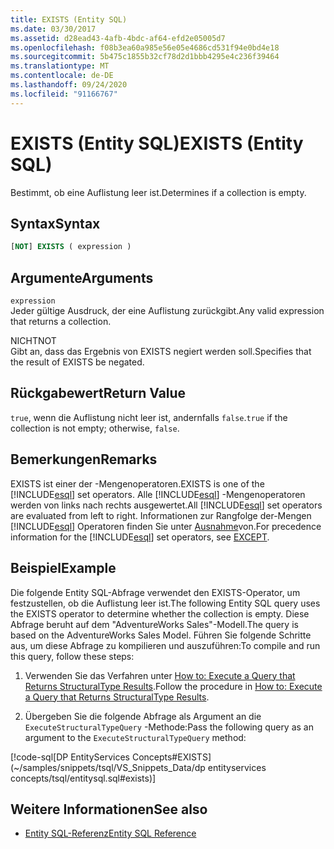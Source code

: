 ```yaml
---
title: EXISTS (Entity SQL)
ms.date: 03/30/2017
ms.assetid: d28ead43-4afb-4bdc-af64-efd2e05005d7
ms.openlocfilehash: f08b3ea60a985e56e05e4686cd531f94e0bd4e18
ms.sourcegitcommit: 5b475c1855b32cf78d2d1bbb4295e4c236f39464
ms.translationtype: MT
ms.contentlocale: de-DE
ms.lasthandoff: 09/24/2020
ms.locfileid: "91166767"
---
```

# <a name="exists-entity-sql"></a><span data-ttu-id="fb9d0-102">EXISTS (Entity SQL)</span><span class="sxs-lookup"><span data-stu-id="fb9d0-102">EXISTS (Entity SQL)</span></span>

<span data-ttu-id="fb9d0-103">Bestimmt, ob eine Auflistung leer ist.</span><span class="sxs-lookup"><span data-stu-id="fb9d0-103">Determines if a collection is empty.</span></span>  
  
## <a name="syntax"></a><span data-ttu-id="fb9d0-104">Syntax</span><span class="sxs-lookup"><span data-stu-id="fb9d0-104">Syntax</span></span>  
  
```sql  
[NOT] EXISTS ( expression )  
```  
  
## <a name="arguments"></a><span data-ttu-id="fb9d0-105">Argumente</span><span class="sxs-lookup"><span data-stu-id="fb9d0-105">Arguments</span></span>  

 `expression`  
 <span data-ttu-id="fb9d0-106">Jeder gültige Ausdruck, der eine Auflistung zurückgibt.</span><span class="sxs-lookup"><span data-stu-id="fb9d0-106">Any valid expression that returns a collection.</span></span>  
  
 <span data-ttu-id="fb9d0-107">NICHT</span><span class="sxs-lookup"><span data-stu-id="fb9d0-107">NOT</span></span>  
 <span data-ttu-id="fb9d0-108">Gibt an, dass das Ergebnis von EXISTS negiert werden soll.</span><span class="sxs-lookup"><span data-stu-id="fb9d0-108">Specifies that the result of EXISTS be negated.</span></span>  
  
## <a name="return-value"></a><span data-ttu-id="fb9d0-109">Rückgabewert</span><span class="sxs-lookup"><span data-stu-id="fb9d0-109">Return Value</span></span>  

 <span data-ttu-id="fb9d0-110">`true`, wenn die Auflistung nicht leer ist, andernfalls `false`.</span><span class="sxs-lookup"><span data-stu-id="fb9d0-110">`true` if the collection is not empty; otherwise, `false`.</span></span>  
  
## <a name="remarks"></a><span data-ttu-id="fb9d0-111">Bemerkungen</span><span class="sxs-lookup"><span data-stu-id="fb9d0-111">Remarks</span></span>  

 <span data-ttu-id="fb9d0-112">EXISTS ist einer der -Mengenoperatoren.</span><span class="sxs-lookup"><span data-stu-id="fb9d0-112">EXISTS is one of the [!INCLUDE[esql](../../../../../../includes/esql-md.md)] set operators.</span></span> <span data-ttu-id="fb9d0-113">Alle [!INCLUDE[esql](../../../../../../includes/esql-md.md)] -Mengenoperatoren werden von links nach rechts ausgewertet.</span><span class="sxs-lookup"><span data-stu-id="fb9d0-113">All [!INCLUDE[esql](../../../../../../includes/esql-md.md)] set operators are evaluated from left to right.</span></span> <span data-ttu-id="fb9d0-114">Informationen zur Rangfolge der-Mengen [!INCLUDE[esql](../../../../../../includes/esql-md.md)] Operatoren finden Sie unter [Ausnahme](except-entity-sql.md)von.</span><span class="sxs-lookup"><span data-stu-id="fb9d0-114">For precedence information for the [!INCLUDE[esql](../../../../../../includes/esql-md.md)] set operators, see [EXCEPT](except-entity-sql.md).</span></span>  
  
## <a name="example"></a><span data-ttu-id="fb9d0-115">Beispiel</span><span class="sxs-lookup"><span data-stu-id="fb9d0-115">Example</span></span>  

 <span data-ttu-id="fb9d0-116">Die folgende Entity SQL-Abfrage verwendet den EXISTS-Operator, um festzustellen, ob die Auflistung leer ist.</span><span class="sxs-lookup"><span data-stu-id="fb9d0-116">The following Entity SQL query uses the EXISTS operator to determine whether the collection is empty.</span></span> <span data-ttu-id="fb9d0-117">Diese Abfrage beruht auf dem "AdventureWorks Sales"-Modell.</span><span class="sxs-lookup"><span data-stu-id="fb9d0-117">The query is based on the AdventureWorks Sales Model.</span></span> <span data-ttu-id="fb9d0-118">Führen Sie folgende Schritte aus, um diese Abfrage zu kompilieren und auszuführen:</span><span class="sxs-lookup"><span data-stu-id="fb9d0-118">To compile and run this query, follow these steps:</span></span>  
  
1. <span data-ttu-id="fb9d0-119">Verwenden Sie das Verfahren unter [How to: Execute a Query that Returns StructuralType Results](../how-to-execute-a-query-that-returns-structuraltype-results.md).</span><span class="sxs-lookup"><span data-stu-id="fb9d0-119">Follow the procedure in [How to: Execute a Query that Returns StructuralType Results](../how-to-execute-a-query-that-returns-structuraltype-results.md).</span></span>  
  
2. <span data-ttu-id="fb9d0-120">Übergeben Sie die folgende Abfrage als Argument an die `ExecuteStructuralTypeQuery` -Methode:</span><span class="sxs-lookup"><span data-stu-id="fb9d0-120">Pass the following query as an argument to the `ExecuteStructuralTypeQuery` method:</span></span>  
  
 [!code-sql[DP EntityServices Concepts#EXISTS](~/samples/snippets/tsql/VS_Snippets_Data/dp entityservices concepts/tsql/entitysql.sql#exists)]  
  
## <a name="see-also"></a><span data-ttu-id="fb9d0-121">Weitere Informationen</span><span class="sxs-lookup"><span data-stu-id="fb9d0-121">See also</span></span>

- [<span data-ttu-id="fb9d0-122">Entity SQL-Referenz</span><span class="sxs-lookup"><span data-stu-id="fb9d0-122">Entity SQL Reference</span></span>](entity-sql-reference.md)
